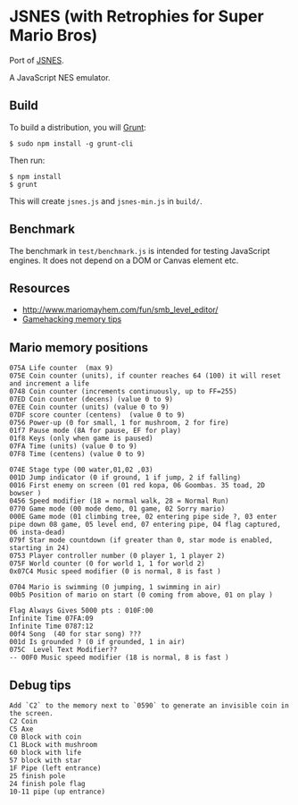 JSNES (with Retrophies for Super Mario Bros)
============================================

Port of [JSNES](https://github.com/bfirsh/jsnes).

A JavaScript NES emulator.

Build
-----

To build a distribution, you will [Grunt](http://gruntjs.com):

    $ sudo npm install -g grunt-cli

Then run:

    $ npm install
    $ grunt

This will create ``jsnes.js`` and ``jsnes-min.js`` in ``build/``.

Benchmark
---------

The benchmark in ``test/benchmark.js`` is intended for testing JavaScript
engines. It does not depend on a DOM or Canvas element etc.

## Resources

- http://www.mariomayhem.com/fun/smb_level_editor/
- [Gamehacking memory tips](http://gamehacking.org/game/31010)

## Mario memory positions

    075A Life counter  (max 9)
    075E Coin counter (units), if counter reaches 64 (100) it will reset and increment a life
    0748 Coin counter (increments continuously, up to FF=255)
    07ED Coin counter (decens) (value 0 to 9)
    07EE Coin counter (units) (value 0 to 9)
    07DF score counter (centens)  (value 0 to 9)
    0756 Power-up (0 for small, 1 for mushroom, 2 for fire)
    01f7 Pause mode (8A for pause, EF for play)
    01f8 Keys (only when game is paused)
    07FA Time (units) (value 0 to 9)
    07F8 Time (centens) (value 0 to 9)

    074E Stage type (00 water,01,02 ,03)
    001D Jump indicator (0 if ground, 1 if jump, 2 if falling)
    0016 First enemy on screen (01 red kopa, 06 Goombas. 35 toad, 2D bowser )
    0456 Speed modifier (18 = normal walk, 28 = Normal Run)
    0770 Game mode (00 mode demo, 01 game, 02 Sorry mario)
    000E Game mode (01 climbing tree, 02 entering pipe side ?, 03 enter pipe down 08 game, 05 level end, 07 entering pipe, 04 flag captured, 06 insta-dead)
    079f Star mode countdown (if greater than 0, star mode is enabled, starting in 24)
    0753 Player controller number (0 player 1, 1 player 2)
    075F World counter (0 for world 1, 1 for world 2)
    0x07C4 Music speed modifier (0 is normal, 8 is fast )

    0704 Mario is swimming (0 jumping, 1 swimming in air)
    00b5 Position of mario on start (0 coming from above, 01 on play )

    Flag Always Gives 5000 pts : 010F:00
    Infinite Time 07FA:09
    Infinite Time 0787:12
    00f4 Song  (40 for star song) ???
    001d Is grounded ? (0 if grounded, 1 in air)
    075C  Level Text Modifier??
    -- 00F0 Music speed modifier (18 is normal, 8 is fast )

## Debug tips

    Add `C2` to the memory next to `0590` to generate an invisible coin in the screen.
    C2 Coin
    C5 Axe
    C0 Block with coin
    C1 BLock with mushroom
    60 block with life
    57 block with star
    1F Pipe (left entrance)
    25 finish pole
    24 finish pole flag
    10-11 pipe (up entrance)
